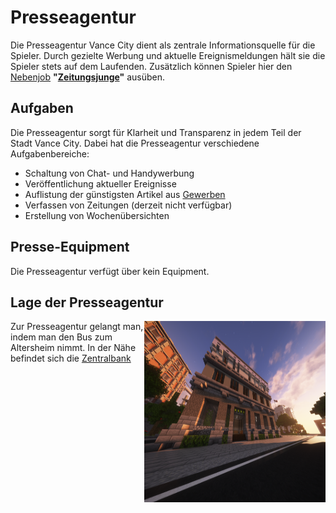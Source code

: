 # Presseagentur
      
Die Presseagentur Vance City dient als zentrale Informationsquelle für die Spieler. Durch gezielte Werbung und aktuelle Ereignismeldungen hält sie die Spieler stets auf dem Laufenden.
Zusätzlich können Spieler hier den [Nebenjob](../../pages/nebenjobs/nebenjobs.md) **"[Zeitungsjunge](../../pages/nebenjobs/zeitungsjunge.md)"** ausüben.

## Aufgaben

Die Presseagentur sorgt für Klarheit und Transparenz in jedem Teil der Stadt Vance City. Dabei hat die Presseagentur verschiedene Aufgabenbereiche:

* Schaltung von Chat- und Handywerbung
* Veröffentlichung aktueller Ereignisse
* Auflistung der günstigsten Artikel aus [Gewerben](../../pages/biz/business.md)
* Verfassen von Zeitungen (derzeit nicht verfügbar)
* Erstellung von Wochenübersichten


## Presse-Equipment

Die Presseagentur verfügt über kein Equipment.

## Lage der Presseagentur

<img align="right" width="290" height="290" src="../../../assets/image/fraktionen/PresseagenturHQ.png">

Zur Presseagentur gelangt man, indem man den Bus zum Altersheim nimmt. In der Nähe befindet sich die [Zentralbank](../../pages/orte/banken.md)
